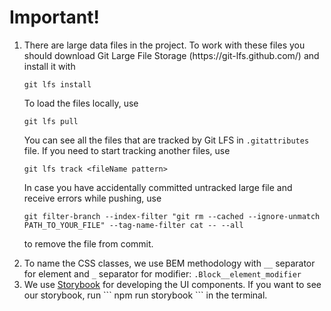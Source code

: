 <h1>Important!</h1>
<ol><li>There are large data files in the project. To work with these files you should download
 Git Large File Storage (https://git-lfs.github.com/) and install it with
 
```
git lfs install
```

To load the files locally, use

```
git lfs pull
```

You can see all the files that are tracked by Git LFS in `.gitattributes` file. If you need to start tracking another files, use

```
git lfs track <fileName pattern>
```

In case you have accidentally committed untracked large file and receive errors while pushing, use

```
git filter-branch --index-filter "git rm --cached --ignore-unmatch PATH_TO_YOUR_FILE" --tag-name-filter cat -- --all
```

to remove the file from commit.

</li>
<li>To name the CSS classes, we use BEM methodology with <code>__</code> separator for element and <code>_</code> separator for modifier:
 <code>.Block__element_modifier</code>
</li>
<li>
We use <a href="https://storybook.js.org/">Storybook</a> for developing the UI components. If you want to see our storybook, run 
```
npm run storybook 
```
in the terminal.
</li>
</ol>
